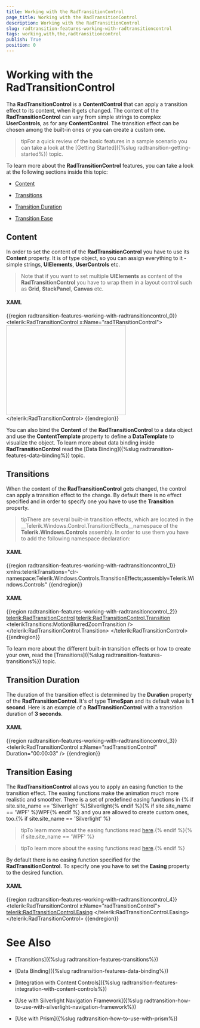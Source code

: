 ```yaml
---
title: Working with the RadTransitionControl
page_title: Working with the RadTransitionControl
description: Working with the RadTransitionControl
slug: radtransition-features-working-with-radtransitioncontrol
tags: working,with,the,radtransitioncontrol
publish: True
position: 0
---
```


# Working with the RadTransitionControl



Tha __RadTransitionControl__ is a __ContentControl__ that can apply a transition effect to its content, when it gets changed. The content of the __RadTransitionControl__ can vary from simple strings to complex __UserControls__, as for any __ContentControl__. The transition effect can be chosen among the built-in ones or you can create a custom one.

>tipFor a quick review of the basic features in a sample scenario you can take a look at the [Getting Started]({%slug radtransition-getting-started%}) topic.

To learn more about the __RadTransitionControl__ features, you can take a look at the following sections inside this topic:

* [Content](#Content)

* [Transitions](#Transitions)

* [Transition Duration](#Transition_Duration)

* [Transition Ease](#Transition_Ease)

## Content

In order to set the content of the __RadTransitionControl__ you have to use its __Content__ property. It is of type object, so you can assign everything to it - simple strings, __UIElements__, __UserControls__ etc.

>Note that if you want to set multiple __UIElements__ as content of the __RadTransitionControl__ you have to wrap them in a layout control such as __Grid__, __StackPanel__, __Canvas__ etc.

#### __XAML__

{{region radtransition-features-working-with-radtransitioncontrol_0}}
	<telerik:RadTransitionControl x:Name="radTRansitionControl">
	    <Image Source="/Silverlight.Help.RadTransitionControlSamples;component/Demos/Images/Koala.jpg"
	            Stretch="Uniform"
	            Width="320"
	            Height="240" />
	</telerik:RadTransitionControl>
	{{endregion}}



You can also bind the __Content__ of the __RadTransitionControl__ to a data object and use the __ContentTemplate__ property to define a __DataTemplate__ to visualize the object. To learn more about data binding inside __RadTransitionControl__ read the [Data Binding]({%slug radtransition-features-data-binding%}) topic.

## Transitions

When the content of the __RadTransitionControl__ gets changed, the control can apply a transition effect to the change. By default there is no effect specified and in order to specify one you have to use the __Transition__ property.

>tipThere are several built-in transition effects, which are located in the __Telerik.Windows.Control.TransitionEffects__namespace of the __Telerik.Windows.Controls__ assembly. In order to use them you have to add the following namespace declaration:

#### __XAML__

{{region radtransition-features-working-with-radtransitioncontrol_1}}
	xmlns:telerikTransitions="clr-namespace:Telerik.Windows.Controls.TransitionEffects;assembly=Telerik.Windows.Controls"
	{{endregion}}



#### __XAML__

{{region radtransition-features-working-with-radtransitioncontrol_2}}
	<telerik:RadTransitionControl>
	    <telerik:RadTransitionControl.Transition>
	        <telerikTransitions:MotionBlurredZoomTransition />
	    </telerik:RadTransitionControl.Transition>
	</telerik:RadTransitionControl>
	{{endregion}}



To learn more about the different built-in transition effects or how to create your own, read the [Transitions]({%slug radtransition-features-transitions%}) topic.

## Transition Duration

The duration of the transition effect is determined by the __Duration__ property of the __RadTransitionControl__. It's of type __TimeSpan__ and its default value is __1 second__. Here is an example of a __RadTransitionControl__ with a transition duration of __3 seconds__.

#### __XAML__

{{region radtransition-features-working-with-radtransitioncontrol_3}}
	<telerik:RadTransitionControl x:Name="radTransitionControl" Duration="00:00:03" />
	{{endregion}}



## Transition Easing

The __RadTransitionControl__ allows you to apply an easing function to the transition effect. The easing functions make the animation much more realistic and smoother. There is a set of predefined easing functions in {% if site.site_name == 'Silverlight' %}Silverlight{% endif %}{% if site.site_name == 'WPF' %}WPF{% endif %} and you are allowed to create custom ones, too.{% if site.site_name == 'Silverlight' %}

>tipTo learn more about the easing functions read [here](http://msdn.microsoft.com/en-us/library/cc189019%28VS.95%29.aspx#easing_functions).{% endif %}{% if site.site_name == 'WPF' %}

>tipTo learn more about the easing functions read [here](http://msdn.microsoft.com/en-us/library/ee308751%28v=VS.100%29.aspx).{% endif %}

By default there is no easing function specified for the __RadTransitionControl__. To specify one you have to set the __Easing__ property to the desired function.

#### __XAML__

{{region radtransition-features-working-with-radtransitioncontrol_4}}
	<telerik:RadTransitionControl x:Name="radTransitionControl">
	    <telerik:RadTransitionControl.Easing>
	        <BackEase EasingMode="EaseInOut" Amplitude="0.5" />
	    </telerik:RadTransitionControl.Easing>
	</telerik:RadTransitionControl>
	{{endregion}}



# See Also

 * [Transitions]({%slug radtransition-features-transitions%})

 * [Data Binding]({%slug radtransition-features-data-binding%})

 * [Integration with Content Controls]({%slug radtransition-features-integration-with-content-controls%})

 * [Use with Silverlight Navigation Framework]({%slug radtransition-how-to-use-with-silverlight-navigation-framework%})

 * [Use with Prism]({%slug radtransition-how-to-use-with-prism%})
